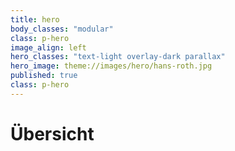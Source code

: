 ```yaml
---
title: hero
body_classes: "modular"
class: p-hero
image_align: left
hero_classes: "text-light overlay-dark parallax"
hero_image: theme://images/hero/hans-roth.jpg
published: true
class: p-hero
---
```


# Übersicht
